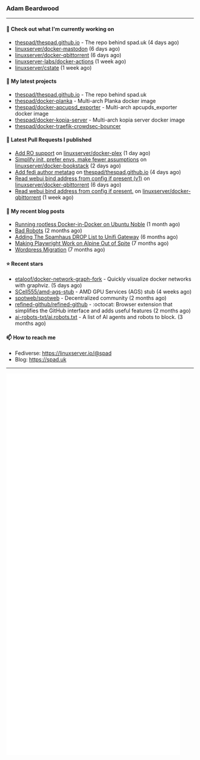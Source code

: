 ### Adam Beardwood
---
#### 👷 Check out what I'm currently working on

- [thespad/thespad.github.io](https://github.com/thespad/thespad.github.io) - The repo behind spad.uk (4 days ago)
- [linuxserver/docker-mastodon](https://github.com/linuxserver/docker-mastodon) (6 days ago)
- [linuxserver/docker-qbittorrent](https://github.com/linuxserver/docker-qbittorrent) (6 days ago)
- [linuxserver-labs/docker-actions](https://github.com/linuxserver-labs/docker-actions) (1 week ago)
- [linuxserver/cstate](https://github.com/linuxserver/cstate) (1 week ago)

#### 🌱 My latest projects

- [thespad/thespad.github.io](https://github.com/thespad/thespad.github.io) - The repo behind spad.uk
- [thespad/docker-planka](https://github.com/thespad/docker-planka) - Multi-arch Planka docker image
- [thespad/docker-apcupsd_exporter](https://github.com/thespad/docker-apcupsd_exporter) - Multi-arch apcupds_exporter docker image
- [thespad/docker-kopia-server](https://github.com/thespad/docker-kopia-server) - Multi-arch kopia server docker image 
- [thespad/docker-traefik-crowdsec-bouncer](https://github.com/thespad/docker-traefik-crowdsec-bouncer)

#### 🔨 Latest Pull Requests I published

- [Add RO support](https://github.com/linuxserver/docker-plex/pull/410) on [linuxserver/docker-plex](https://github.com/linuxserver/docker-plex) (1 day ago)
- [Simplify init, prefer envs, make fewer assumptions](https://github.com/linuxserver/docker-bookstack/pull/231) on [linuxserver/docker-bookstack](https://github.com/linuxserver/docker-bookstack) (2 days ago)
- [Add fedi author metatag](https://github.com/thespad/thespad.github.io/pull/28) on [thespad/thespad.github.io](https://github.com/thespad/thespad.github.io) (4 days ago)
- [Read webui bind address from config if present (v1)](https://github.com/linuxserver/docker-qbittorrent/pull/334) on [linuxserver/docker-qbittorrent](https://github.com/linuxserver/docker-qbittorrent) (6 days ago)
- [Read webui bind address from config if present.](https://github.com/linuxserver/docker-qbittorrent/pull/333) on [linuxserver/docker-qbittorrent](https://github.com/linuxserver/docker-qbittorrent) (1 week ago)

#### 📜 My recent blog posts

- [Running rootless Docker-in-Docker on Ubuntu Noble](https://www.spad.uk/posts/rootless-dind-noble/) (1 month ago)
- [Bad Robots](https://www.spad.uk/posts/bad-robots/) (2 months ago)
- [Adding The Spamhaus DROP List to Unifi Gateway](https://www.spad.uk/posts/adding-spamhaus-drop-list-to-unifi-gateway/) (6 months ago)
- [Making Playwright Work on Alpine Out of Spite](https://www.spad.uk/posts/making-playwright-work-on-alpine-out-of-spite/) (7 months ago)
- [Wordpress Migration](https://www.spad.uk/posts/wordpress-migration/) (7 months ago)

#### ⭐ Recent stars

- [etaloof/docker-network-graph-fork](https://github.com/etaloof/docker-network-graph-fork) - Quickly visualize docker networks with graphviz. (5 days ago)
- [SCell555/amd-ags-stub](https://github.com/SCell555/amd-ags-stub) - AMD GPU Services (AGS) stub (4 weeks ago)
- [spotweb/spotweb](https://github.com/spotweb/spotweb) - Decentralized community (2 months ago)
- [refined-github/refined-github](https://github.com/refined-github/refined-github) - :octocat: Browser extension that simplifies the GitHub interface and adds useful features (2 months ago)
- [ai-robots-txt/ai.robots.txt](https://github.com/ai-robots-txt/ai.robots.txt) - A list of AI agents and robots to block. (3 months ago)

#### 📫 How to reach me
- Fediverse: https://linuxserver.io/@spad
- Blog: https://spad.uk
---
<img src="https://raw.githubusercontent.com/thespad/thespad/main/github-metrics.svg">
